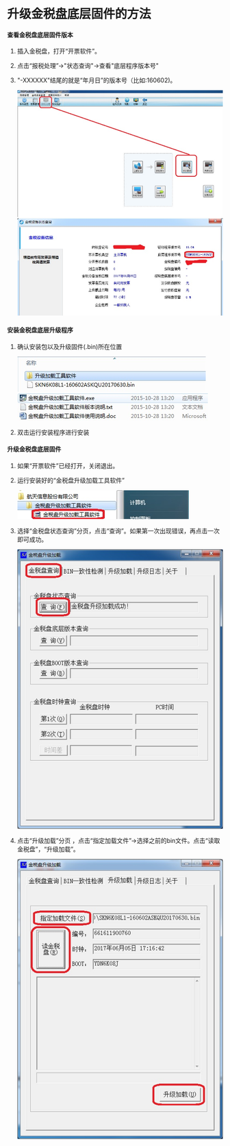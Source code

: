# 升级金税盘底层固件的方法

#### 查看金税盘底层固件版本
1. 插入金税盘，打开“开票软件”。
2. 点击“报税处理”->"状态查询"->查看"底层程序版本号"
3. "-XXXXXX"结尾的就是“年月日”的版本号（比如:160602)。

    ![](img/01.jpg)
    ![](img/02.jpg)

#### 安装金税盘底层升级程序
1. 确认安装包以及升级固件(.bin)所在位置

    ![](img/03.jpg)
    ![](img/04.jpg)

2. 双击运行安装程序进行安装

#### 升级金税盘底层固件
1. 如果“开票软件”已经打开，关闭退出。
2. 运行安装好的“金税盘升级加载工具软件”

    ![](img/05.jpg)
3. 选择“金税盘状态查询”分页，点击“查询”。如果第一次出现错误，再点击一次即可成功。

   ![](img/06.jpg)

4. 点击“升级加载”分页 ，点击“指定加载文件”->选择之前的bin文件。点击“读取金税盘”，“升级加载”。

    ![](img/07.jpg)
    

